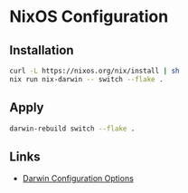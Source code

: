 # NixOS Configuration

## Installation

```sh
curl -L https://nixos.org/nix/install | sh
nix run nix-darwin -- switch --flake .
```

## Apply

```sh
darwin-rebuild switch --flake .
```

## Links

- [Darwin Configuration Options](https://daiderd.com/nix-darwin/manual/index.html)
